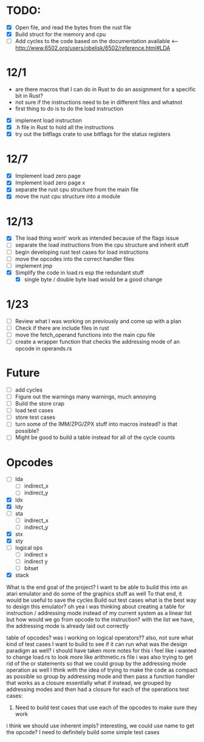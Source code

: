 # TODO:
- [x] Open file, and read the bytes from the rust file 
- [x] Build struct for the memory and cpu
- [ ] Add cycles to the code based on the documentation available
    <-- http://www.6502.org/users/obelisk/6502/reference.html#LDA

# 12/1
- are there macros that I can do in Rust to do an assignment for a specific bit in Rust?
- not sure if the instructions need to be in different files and whatnot
- first thing to do is to do the load instruction
- [x] implement load instruction
- [x] .h file in Rust to hold all the instructions 
- [x] try out the bitflags crate to use bitflags for the status registers

# 12/7
- [x] Implement load zero page
- [x] Implement load zero page x
- [x] separate the rust cpu structure from the main file
- [x] move the rust cpu structure into a module 

# 12/13
- [x] The load thing wont' work as intended because of the flags issue
- [ ] separate the load instructions from the cpu structure and inherit stuff
- [ ] begin developing rust test cases for load instructions
- [ ] move the opcodes into the correct handler files
- [ ] implement jmp 
- [x] Simplify the code in load.rs esp the redundant stuff
    - [x] single byte / double byte load would be a good change

# 1/23
- [ ] Review what I was working on previously and come up with a plan 
- [ ] Check if there are include files in rust
- [ ] move the fetch_operand functions into the main cpu file 
- [ ] create a wrapper function that checks the addressing mode of an opcode in operands.rs

# Future
- [ ] add cycles
- [ ] Figure out the warnings many warnings, much annoying
- [ ] Build the store crap
- [ ] load test cases
- [ ] store test cases
- [ ] turn some of the IMM/ZPG/ZPX stuff into macros instead? is that possible?
- [ ] Might be good to build a table instead for all of the cycle counts  

# Opcodes
- [ ] lda 
    - [ ] indirect_x
    - [ ] indirect_y
- [x] ldx
- [x] ldy
- [ ] sta
    - [ ] indirect_x
    - [ ] indirect_y
- [x] stx
- [x] sty
- [ ] logical ops
    - [ ] indirect x
    - [ ] indirect y 
    - [ ] bitset
- [x] stack 

What is the end goal of the project?
I want to be able to build this into an atari emulator and do some of the graphics stuff as well 
To that end, it would be useful to save the cycles 
Build out test cases
what is the best way to design this emulator?
oh yea i was thinking about creating a table for instruction / addressing mode instead of my current system as a linear list 
but how would we go from opcode to the instruction?
with the list we have, the addressing mode is already laid out correctly 

table of opcodes?
was i working on logical operators??
also, not sure what kind of test cases I want to build to see if it can run 
what was the design paradigm as well?
i should have taken more notes for this
i feel like i wanted to change load.rs to look more like arithmetic.rs file
i was also trying to get rid of the or statements so that we could group by the addressing mode operation as well I think with the idea of trying to make the code as compact as possible 
so group by addressing mode and then pass a function handler that works as a closure essentially 
what if instead, we grouped by addressing modes and then had a closure for each of the operations
test cases:
1. Need to build test cases that use each of the opcodes to make sure they work 

i think we should use inherent impls? 
interesting, we could use name to get the opcode?
I need to definitely build some simple test cases
